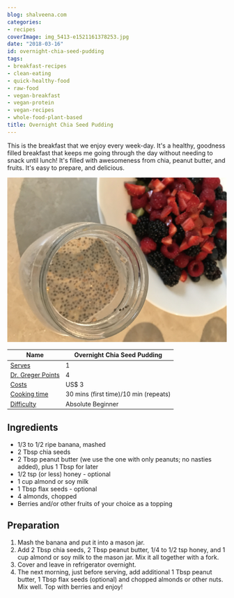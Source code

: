 ```yaml
---
blog: shalveena.com
categories:
- recipes
coverImage: img_5413-e1521161378253.jpg
date: "2018-03-16"
id: overnight-chia-seed-pudding
tags:
- breakfast-recipes
- clean-eating
- quick-healthy-food
- raw-food
- vegan-breakfast
- vegan-protein
- vegan-recipes
- whole-food-plant-based
title: Overnight Chia Seed Pudding
---
```


This is the breakfast that we enjoy every week-day. It's a healthy, goodness filled breakfast that keeps me going through the day without needing to snack until lunch! It's filled with awesomeness from chia, peanut butter, and fruits. It's easy to prepare, and delicious.

![IMG_5411](images/img_5411.jpg)

| Name | Overnight Chia Seed Pudding |
| --- | --- |
| [Serves](https://shalveena.com/serving-sizes/) | 1 |
| [Dr. Greger Points](https://shalveena.com/dr-greger-points/) | 4 |
| [Costs](https://shalveena.com/costs/) | US$ 3 |
| [Cooking time](https://shalveena.com/cooking-times/) | 30 mins (first time)/10 min (repeats) |
| [Difficulty](https://shalveena.com/difficulty-levels/) | Absolute Beginner |

## Ingredients

- 1/3 to 1/2 ripe banana, mashed
- 2 Tbsp chia seeds
- 2 Tbsp peanut butter (we use the one with only peanuts; no nasties added), plus 1 Tbsp for later
- 1/2 tsp (or less) honey - optional
- 1 cup almond or soy milk
- 1 Tbsp flax seeds - optional
- 4 almonds, chopped
- Berries and/or other fruits of your choice as a topping

## Preparation

1. Mash the banana and put it into a mason jar.
2. Add 2 Tbsp chia seeds, 2 Tbsp peanut butter, 1/4 to 1/2 tsp honey, and 1 cup almond or soy milk to the mason jar. Mix it all together with a fork.
3. Cover and leave in refrigerator overnight.
4. The next morning, just before serving, add additional 1 Tbsp peanut butter, 1 Tbsp flax seeds (optional) and chopped almonds or other nuts. Mix well. Top with berries and enjoy!

